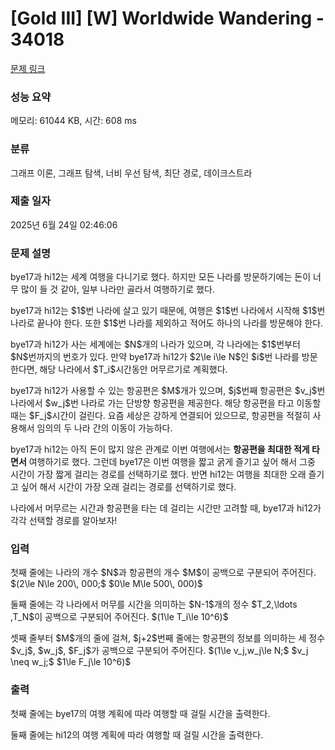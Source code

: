 # [Gold III] [W] Worldwide Wandering - 34018 

[문제 링크](https://www.acmicpc.net/problem/34018) 

### 성능 요약

메모리: 61044 KB, 시간: 608 ms

### 분류

그래프 이론, 그래프 탐색, 너비 우선 탐색, 최단 경로, 데이크스트라

### 제출 일자

2025년 6월 24일 02:46:06

### 문제 설명

<p>bye17과 hi12는 세계 여행을 다니기로 했다. 하지만 모든 나라를 방문하기에는 돈이 너무 많이 들 것 같아, 일부 나라만 골라서 여행하기로 했다.</p>

<p>bye17과 hi12는 $1$번 나라에 살고 있기 때문에, 여행은 $1$번 나라에서 시작해 $1$번 나라로 끝나야 한다. 또한 $1$번 나라를 제외하고 적어도 하나의 나라를 방문해야 한다.</p>

<p>bye17과 hi12가 사는 세계에는 $N$개의 나라가 있으며, 각 나라에는 $1$번부터 $N$번까지의 번호가 있다. 만약 bye17과 hi12가 $2\le i\le N$인 $i$번 나라를 방문한다면, 해당 나라에서 $T_i$시간동안 머무르기로 계획했다.</p>

<p>bye17과 hi12가 사용할 수 있는 항공편은 $M$개가 있으며, $j$번째 항공편은 $v_j$번 나라에서 $w_j$번 나라로 가는 단방향 항공편을 제공한다. 해당 항공편을 타고 이동할 때는 $F_j$시간이 걸린다. 요즘 세상은 강하게 연결되어 있으므로, 항공편을 적절히 사용해서 임의의 두 나라 간의 이동이 가능하다.</p>

<p>bye17과 hi12는 아직 돈이 많지 않은 관계로 이번 여행에서는 <strong>항공편을 최대한 적게 타면서</strong> 여행하기로 했다. 그런데 bye17은 이번 여행을 짧고 굵게 즐기고 싶어 해서 그중 시간이 가장 짧게 걸리는 경로를 선택하기로 했다. 반면 hi12는 여행을 최대한 오래 즐기고 싶어 해서 시간이 가장 오래 걸리는 경로를 선택하기로 했다.</p>

<p>나라에서 머무르는 시간과 항공편을 타는 데 걸리는 시간만 고려할 때, bye17과 hi12가 각각 선택할 경로를 알아보자!</p>

### 입력 

 <p>첫째 줄에는 나라의 개수 $N$과 항공편의 개수 $M$이 공백으로 구분되어 주어진다. $(2\le N\le 200\, 000;$ $0\le M\le 500\, 000)$</p>

<p>둘째 줄에는 각 나라에서 머무를 시간을 의미하는 $N-1$개의 정수 $T_2,\ldots ,T_N$이 공백으로 구분되어 주어진다. $(1\le T_i\le 10^6)$</p>

<p>셋째 줄부터 $M$개의 줄에 걸쳐, $j+2$번째 줄에는 항공편의 정보를 의미하는 세 정수 $v_j$, $w_j$, $F_j$가 공백으로 구분되어 주어진다. $(1\le v_j,w_j\le N;$ $v_j \neq w_j;$ $1\le F_j\le 10^6)$</p>

### 출력 

 <p>첫째 줄에는 bye17의 여행 계획에 따라 여행할 때 걸릴 시간을 출력한다.</p>

<p>둘째 줄에는 hi12의 여행 계획에 따라 여행할 때 걸릴 시간을 출력한다.</p>

